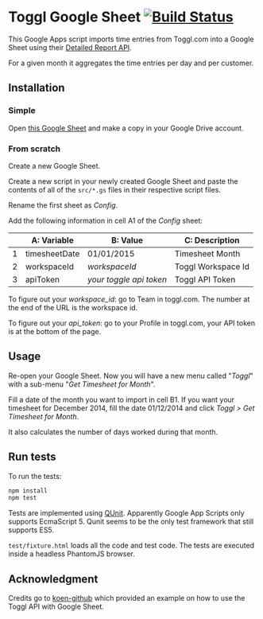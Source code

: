 # Toggl Google Sheet [![Build Status](https://travis-ci.org/thinkinglabs/toggl-google-sheet.svg?branch=master)](https://travis-ci.org/thinkinglabs/toggl-google-sheet)

This Google Apps script imports time entries from Toggl.com into a Google Sheet using their [Detailed Report API](https://github.com/toggl/toggl_api_docs/blob/master/reports/detailed.md).

For a given month it aggregates the time entries per day and per customer.

## Installation

### Simple

Open [this Google Sheet](https://docs.google.com/spreadsheets/d/1rXMdRwkMCeC2kq0yEMb54Y8SU2DUk-TFOJ0gxgBugEk/edit?usp=sharing) and make a copy in your Google Drive account.

### From scratch

Create a new Google Sheet.

Create a new script in your newly created Google Sheet and paste the contents of all of the `src/*.gs` files in their respective script files.

Rename the first sheet as _Config_.

Add the following information in cell A1 of the _Config_ sheet:

| |A: Variable   |B: Value                 | C: Description     |
|-|--------------|-------------------------|--------------------|
|1|timesheetDate | 01/01/2015              | Timesheet Month    |
|2|workspaceId   | _workspaceId_           | Toggl Workspace Id |
|3|apiToken      | _your toggle api token_ | Toggl API Token    |

To figure out your *workspace_id*: go to Team in toggl.com. The number at the end of the URL is the workspace id.

To figure out your *api_token*: go to your Profile in toggl.com, your API token is at the bottom of the page.

## Usage

Re-open your Google Sheet. Now you will have a new menu called "*Toggl*" with a sub-menu "*Get Timesheet for Month*". 

Fill a date of the month you want to import in cell B1. If you want your timesheet for December 2014, fill the date 01/12/2014 and click *Toggl > Get Timesheet for Month*.

It also calculates the number of days worked during that month.

## Run tests

To run the tests:

```bash
npm install
npm test
```

Tests are implemented using [QUnit](https://qunitjs.com/). Apparently Google App Scripts only supports EcmaScript 5.
Qunit seems to be the only test framework that still supports ES5.

`test/fixture.html` loads all the code and test code. The tests are executed inside a headless PhantomJS browser.

## Acknowledgment

Credits go to [koen-github](https://github.com/koen-github) which provided an example on how to use the Toggl API with Google Sheet.
